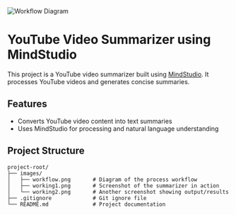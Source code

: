 <!-- Image courtesy of MindStudio -->
<img src="images/workflow.png" alt="Workflow Diagram">

# YouTube Video Summarizer using MindStudio

This project is a YouTube video summarizer built using [MindStudio]([https://mindstudio.example.com](https://www.mindstudio.ai/)). It processes YouTube videos and generates concise summaries.

## Features

- Converts YouTube video content into text summaries
- Uses MindStudio for processing and natural language understanding

## Project Structure

```
project-root/
├── images/
│   ├── workflow.png       # Diagram of the process workflow
│   ├── working1.png       # Screenshot of the summarizer in action
│   └── working2.png       # Another screenshot showing output/results
├── .gitignore             # Git ignore file
└── README.md              # Project documentation
```
